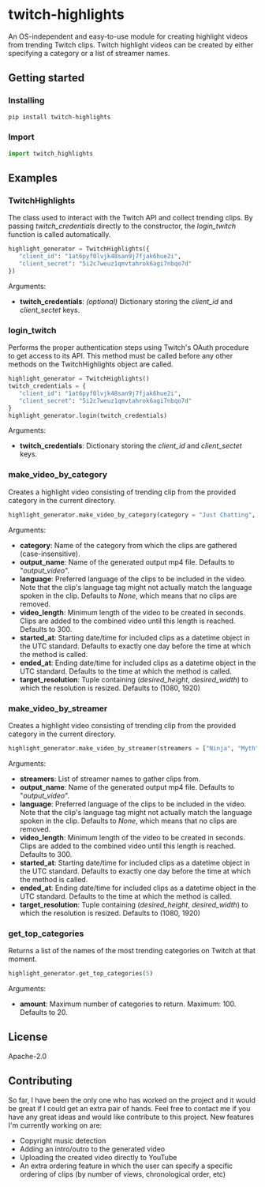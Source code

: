 # twitch-highlights
An OS-independent and easy-to-use module for creating highlight videos from trending Twitch clips. Twitch highlight videos can be created by either specifying a category or a list of streamer names.  

## Getting started
### Installing
```bash
pip install twitch-highlights
```
### Import
```python
import twitch_highlights
```


## Examples
### TwitchHighlights
The class used to interact with the Twitch API and collect trending clips. By passing *twitch_credentials* directly to the constructor, the *login_twitch* function is called automatically.
```python
highlight_generator = TwitchHighlights({
   "client_id": "1at6pyf0lvjk48san9j7fjak6hue2i",
   "client_secret": "5i2c7weuz1qmvtahrok6agi7nbqo7d"
})
```
Arguments:
- **twitch_credentials**: *(optional)* Dictionary storing the *client_id* and *client_sectet* keys.

### login_twitch
Performs the proper authentication steps using Twitch's OAuth procedure to get access to its API. This method must be called before any other methods on the TwitchHighlights object are called.

```python
highlight_generator = TwitchHighlights()
twitch_credentials = {
   "client_id": "1at6pyf0lvjk48san9j7fjak6hue2i",
   "client_secret": "5i2c7weuz1qmvtahrok6agi7nbqo7d"
}
highlight_generator.login(twitch_credentials)
```
Arguments:
- **twitch_credentials**: Dictionary storing the *client_id* and *client_sectet* keys.


### make_video_by_category
Creates a highlight video consisting of trending clip from the provided category in the current directory.
```python
highlight_generator.make_video_by_category(category = "Just Chatting", language = "en", video_length = 500)
```
Arguments:
- **category**: Name of the category from which the clips are gathered (case-insensitive).
- **output_name**: Name of the generated output mp4 file. Defaults to "*output_video*".
- **language**: Preferred language of the clips to be included in the video. Note that the clip's language tag might not actually match the language spoken in the clip. Defaults to *None*, which means that no clips are removed.
- **video_length**: Minimum length of the video to be created in seconds. Clips are added to the combined video until this length is reached. Defaults to 300.
- **started_at**: Starting date/time for included clips as a datetime object in the UTC standard. Defaults to exactly one day before the time at which the method is called.
- **ended_at**: Ending date/time for included clips as a datetime object in the UTC standard. Defaults to the time at which the method is called.
- **target_resolution**: Tuple containing (*desired_height*, *desired_width*) to which the resolution is resized. Defaults to (1080, 1920)

### make_video_by_streamer
Creates a highlight video consisting of trending clip from the provided category in the current directory.
```python
highlight_generator.make_video_by_streamer(streamers = ["Ninja", "Myth"])
```
Arguments:
- **streamers**: List of streamer names to gather clips from.
- **output_name**: Name of the generated output mp4 file. Defaults to "*output_video*".
- **language**: Preferred language of the clips to be included in the video. Note that the clip's language tag might not actually match the language spoken in the clip. Defaults to *None*, which means that no clips are removed.
- **video_length**: Minimum length of the video to be created in seconds. Clips are added to the combined video until this length is reached. Defaults to 300.
- **started_at**: Starting date/time for included clips as a datetime object in the UTC standard. Defaults to exactly one day before the time at which the method is called.
- **ended_at**: Ending date/time for included clips as a datetime object in the UTC standard. Defaults to the time at which the method is called.
- **target_resolution**: Tuple containing (*desired_height*, *desired_width*) to which the resolution is resized. Defaults to (1080, 1920)

### get_top_categories
Returns a list of the names of the most trending categories on Twitch at that moment. 
```python
highlight_generator.get_top_categories(5)
```
Arguments:
- **amount**: Maximum number of categories to return. Maximum: 100. Defaults to 20.

## License
Apache-2.0

## Contributing
So far, I have been the only one who has worked on the project and it would be great if I could get an extra pair of hands. Feel free to contact me if you have any great ideas and would like contribute to this project. New features I'm currently working on are:
- Copyright music detection
- Adding an intro/outro to the generated video
- Uploading the created video directly to YouTube
- An extra ordering feature in which the user can specify a specific ordering of clips (by number of views, chronological order, etc)
